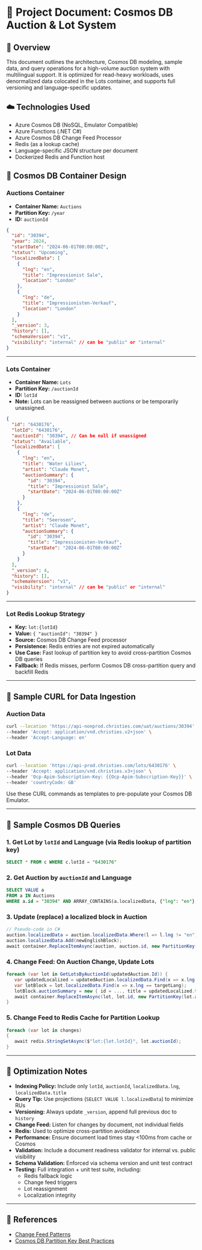 # 📂 Project Document: Cosmos DB Auction & Lot System

## 📌 Overview

This document outlines the architecture, Cosmos DB modeling, sample data, and query operations for a high-volume auction system with multilingual support. It is optimized for read-heavy workloads, uses denormalized data colocated in the Lots container, and supports full versioning and language-specific updates.

## ☁️ Technologies Used

- Azure Cosmos DB (NoSQL, Emulator Compatible)
- Azure Functions (.NET C#)
- Azure Cosmos DB Change Feed Processor
- Redis (as a lookup cache)
- Language-specific JSON structure per document
- Dockerized Redis and Function host

## 📃 Cosmos DB Container Design

### Auctions Container

- **Container Name:** `Auctions`
- **Partition Key:** `/year`
- **ID:** `auctionId`

```json
{
  "id": "30394",
  "year": 2024,
  "startDate": "2024-06-01T00:00:00Z",
  "status": "Upcoming",
  "localizedData": [
    {
      "lng": "en",
      "title": "Impressionist Sale",
      "location": "London"
    },
    {
      "lng": "de",
      "title": "Impressionisten-Verkauf",
      "location": "London"
    }
  ],
  "_version": 3,
  "history": [],
  "schemaVersion": "v1",
  "visibility": "internal" // can be "public" or "internal"
}
```

---

### Lots Container

- **Container Name:** `Lots`
- **Partition Key:** `/auctionId`
- **ID:** `lotId`
- **Note:** Lots can be reassigned between auctions or be temporarily unassigned.

```json
{
  "id": "6430176",
  "lotId": "6430176",
  "auctionId": "30394", // Can be null if unassigned
  "status": "Available",
  "localizedData": [
    {
      "lng": "en",
      "title": "Water Lilies",
      "artist": "Claude Monet",
      "auctionSummary": {
        "id": "30394",
        "title": "Impressionist Sale",
        "startDate": "2024-06-01T00:00:00Z"
      }
    },
    {
      "lng": "de",
      "title": "Seerosen",
      "artist": "Claude Monet",
      "auctionSummary": {
        "id": "30394",
        "title": "Impressionisten-Verkauf",
        "startDate": "2024-06-01T00:00:00Z"
      }
    }
  ],
  "_version": 4,
  "history": [],
  "schemaVersion": "v1",
  "visibility": "internal" // can be "public" or "internal"
}
```

---

### Lot Redis Lookup Strategy

- **Key:** `lot:{lotId}`
- **Value:** `{ "auctionId": "30394" }`
- **Source:** Cosmos DB Change Feed processor
- **Persistence:** Redis entries are not expired automatically
- **Use Case:** Fast lookup of partition key to avoid cross-partition Cosmos DB queries
- **Fallback:** If Redis misses, perform Cosmos DB cross-partition query and backfill Redis

---

## 🔪 Sample CURL for Data Ingestion

### Auction Data

```bash
curl --location 'https://api-nonprod.christies.com/uat/auctions/30394' \
--header 'Accept: application/vnd.christies.v2+json' \
--header 'Accept-Language: en'
```

### Lot Data

```bash
curl --location 'https://api-prod.christies.com/lots/6430176' \
--header 'Accept: application/vnd.christies.v3+json' \
--header 'Ocp-Apim-Subscription-Key: {{Ocp-Apim-Subscription-Key}}' \
--header 'countryCode: GB'
```

Use these CURL commands as templates to pre-populate your Cosmos DB Emulator.

---

## 🔎 Sample Cosmos DB Queries

### 1. Get Lot by `lotId` and Language (via Redis lookup of partition key)

```sql
SELECT * FROM c WHERE c.lotId = "6430176"
```

### 2. Get Auction by `auctionId` and Language

```sql
SELECT VALUE a
FROM a IN Auctions
WHERE a.id = "30394" AND ARRAY_CONTAINS(a.localizedData, {"lng": "en"}, true)
```

### 3. Update (replace) a localized block in Auction

```csharp
// Pseudo-code in C#
auction.localizedData = auction.localizedData.Where(l => l.lng != "en").ToList();
auction.localizedData.Add(newEnglishBlock);
await container.ReplaceItemAsync(auction, auction.id, new PartitionKey(auction.year));
```

### 4. Change Feed: On Auction Change, Update Lots

```csharp
foreach (var lot in GetLotsByAuctionId(updatedAuction.Id)) {
   var updatedLocalized = updatedAuction.localizedData.Find(x => x.lng == targetLang);
   var lotBlock = lot.localizedData.Find(x => x.lng == targetLang);
   lotBlock.auctionSummary = new { id = ..., title = updatedLocalized.title };
   await container.ReplaceItemAsync(lot, lot.id, new PartitionKey(lot.auctionId));
}
```

### 5. Change Feed to Redis Cache for Partition Lookup

```csharp
foreach (var lot in changes)
{
   await redis.StringSetAsync($"lot:{lot.lotId}", lot.auctionId);
}
```

---

## 📌 Optimization Notes

- **Indexing Policy:** Include only `lotId`, `auctionId`, `localizedData.lng`, `localizedData.title`
- **Query Tip:** Use projections (`SELECT VALUE l.localizedData`) to minimize RUs
- **Versioning:** Always update `_version`, append full previous doc to `history`
- **Change Feed:** Listen for changes by document, not individual fields
- **Redis:** Used to optimize cross-partition avoidance
- **Performance:** Ensure document load times stay <100ms from cache or Cosmos
- **Validation:** Include a document readiness validator for internal vs. public visibility
- **Schema Validation:** Enforced via schema version and unit test contract
- **Testing:** Full integration + unit test suite, including:
  - Redis fallback logic
  - Change feed triggers
  - Lot reassignment
  - Localization integrity

---

## 📘 References

- [Change Feed Patterns](https://docs.azure.cn/en-us/cosmos-db/nosql/change-feed-design-patterns?tabs=latest-version)
- [Cosmos DB Partition Key Best Practices](https://docs.azure.cn/en-us/cosmos-db/nosql/model-partition-example)
